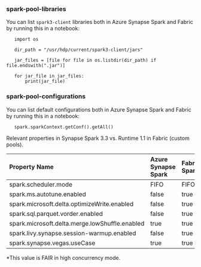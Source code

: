 ### spark-pool-libraries

You can list `spark3-client` libraries both in Azure Synapse Spark and Fabric by running this in a notebook:

 ```console
    import os

    dir_path = "/usr/hdp/current/spark3-client/jars"

    jar_files = [file for file in os.listdir(dir_path) if file.endswith(".jar")]

    for jar_file in jar_files:
        print(jar_file)
```

### spark-pool-configurations

You can list default configurations both in Azure Synapse Spark and Fabric by running this in a notebook:

 ```console
    spark.sparkContext.getConf().getAll()
```

Relevant properties in Synapse Spark 3.3 vs. Runtime 1.1 in Fabric (custom pools).


| Property Name                                       | Azure Synapse Spark   | Fabric Spark  |
|:----------------------------------------------------|:----------------------|:--------------|
| spark.scheduler.mode                                | FIFO                  | FIFO*         |
| spark.ms.autotune.enabled                           | false                 | true          |
| spark.microsoft.delta.optimizeWrite.enabled         | false                 | true          |
| spark.sql.parquet.vorder.enabled                    | false                 | true          |
| spark.microsoft.delta.merge.lowShuffle.enabled      | true                  | true          |
| spark.livy.synapse.session-warmup.enabled           | false                 | true          |
| spark.synapse.vegas.useCase                         | true                  | true          |
*This value is FAIR in high concurrency mode.

